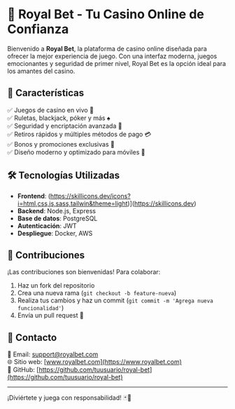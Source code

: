 # 🎰 Royal Bet - Tu Casino Online de Confianza

Bienvenido a **Royal Bet**, la plataforma de casino online diseñada para ofrecer la mejor experiencia de juego. Con una interfaz moderna, juegos emocionantes y seguridad de primer nivel, Royal Bet es la opción ideal para los amantes del casino.

## 🚀 Características

✅ Juegos de casino en vivo 🎥  
✅ Ruletas, blackjack, póker y más ♠️  
✅ Seguridad y encriptación avanzada 🔐  
✅ Retiros rápidos y múltiples métodos de pago 💳  
✅ Bonos y promociones exclusivas 🎁  
✅ Diseño moderno y optimizado para móviles 📱  

## 🛠️ Tecnologías Utilizadas

- **Frontend**: (https://skillicons.dev/icons?i=html,css,js,sass,tailwin&theme=light)](https://skillicons.dev)
- **Backend**: Node.js, Express
- **Base de datos**: PostgreSQL
- **Autenticación**: JWT
- **Despliegue**: Docker, AWS

## 🤝 Contribuciones

¡Las contribuciones son bienvenidas! Para colaborar:
1. Haz un fork del repositorio
2. Crea una nueva rama (`git checkout -b feature-nueva`)
3. Realiza tus cambios y haz un commit (`git commit -m 'Agrega nueva funcionalidad'`)
4. Envía un pull request 🚀

## 📩 Contacto

📧 Email: support@royalbet.com  
🌐 Sitio web: [www.royalbet.com](https://www.royalbet.com)  
📌 GitHub: [https://github.com/tuusuario/royal-bet](https://github.com/tuusuario/royal-bet)

---

¡Diviértete y juega con responsabilidad! 🃏🎲
